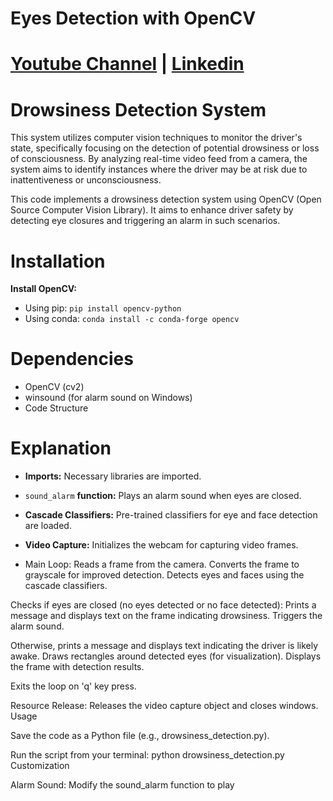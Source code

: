 # Eyes Detection with OpenCV
# [Youtube Channel](https://www.youtube.com/channel/UCrT5u-1_J1ogG4l0TKhj21g) | [Linkedin](https://www.linkedin.com/in/noureddin-sameer-45760a236/)
# Drowsiness Detection System

This system utilizes computer vision techniques to monitor the driver's state, specifically focusing on the detection of potential drowsiness or loss of consciousness. By analyzing real-time video feed from a camera, the system aims to identify instances where the driver may be at risk due to inattentiveness or unconsciousness.

This code implements a drowsiness detection system using OpenCV (Open Source Computer Vision Library). It aims to enhance driver safety by detecting eye closures and triggering an alarm in such scenarios.

# Installation

**Install OpenCV:**
* Using pip: `pip install opencv-python`
* Using conda: `conda install -c conda-forge opencv`

# Dependencies
* OpenCV (cv2)
* winsound (for alarm sound on Windows)
* Code Structure

# Explanation

* **Imports:** Necessary libraries are imported.

* `sound_alarm` **function:** Plays an alarm sound when eyes are closed.

* **Cascade Classifiers:** Pre-trained classifiers for eye and face detection are loaded.

* **Video Capture:** Initializes the webcam for capturing video frames.

* Main Loop:
Reads a frame from the camera.
Converts the frame to grayscale for improved detection.
Detects eyes and faces using the cascade classifiers.

Checks if eyes are closed (no eyes detected or no face detected):
Prints a message and displays text on the frame indicating drowsiness.
Triggers the alarm sound.

Otherwise, prints a message and displays text indicating the driver is likely awake.
Draws rectangles around detected eyes (for visualization).
Displays the frame with detection results.

Exits the loop on 'q' key press.

Resource Release: Releases the video capture object and closes windows.
Usage

Save the code as a Python file (e.g., drowsiness_detection.py).

Run the script from your terminal: python drowsiness_detection.py
Customization

Alarm Sound: Modify the sound_alarm function to play

